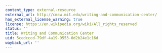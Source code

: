 ```yaml
---
content_type: external-resource
external_url: http://cmsw.mit.edu/writing-and-communication-center/
has_external_license_warning: true
license: https://en.wikipedia.org/wiki/All_rights_reserved
status: ''
title: Writing and Communication Center
uid: 5cedcccd-79df-4a19-9553-0d2b24e1c16d
wayback_url: ''
---
```

